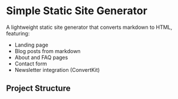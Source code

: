 # Simple Static Site Generator

A lightweight static site generator that converts markdown to HTML, featuring:
- Landing page
- Blog posts from markdown
- About and FAQ pages
- Contact form
- Newsletter integration (ConvertKit)

## Project Structure